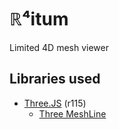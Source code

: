 # ℝ⁴itum
Limited 4D mesh viewer

## Libraries used
* [Three.JS](https://threejs.org/) (r115)
	* [Three MeshLine](https://github.com/axion014/threejs-meshline)